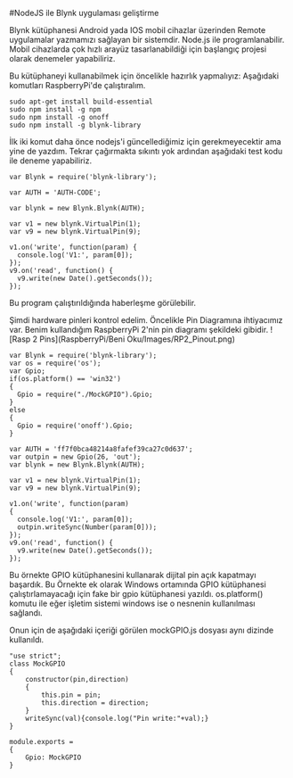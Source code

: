 #NodeJS ile Blynk uygulaması geliştirme

Blynk kütüphanesi Android yada IOS mobil cihazlar üzerinden Remote uygulamalar yazmamızı sağlayan bir sistemdir.
Node.js ile programlanabilir. Mobil cihazlarda çok hızlı arayüz tasarlanabildiği için başlangıç projesi olarak denemeler yapabiliriz.

Bu kütüphaneyi kullanabilmek için öncelikle hazırlık yapmalıyız:
Aşağıdaki komutları RaspberryPi'de çalıştıralım.
```
sudo apt-get install build-essential
sudo npm install -g npm
sudo npm install -g onoff
sudo npm install -g blynk-library
```
İlk iki komut daha önce nodejs'i güncellediğimiz için gerekmeyecektir ama yine de yazdım. Tekrar çağırmakta sıkıntı yok
ardından
aşağıdaki test kodu ile deneme yapabiliriz.
```
var Blynk = require('blynk-library');

var AUTH = 'AUTH-CODE';

var blynk = new Blynk.Blynk(AUTH);

var v1 = new blynk.VirtualPin(1);
var v9 = new blynk.VirtualPin(9);

v1.on('write', function(param) {
  console.log('V1:', param[0]);
});
v9.on('read', function() {
  v9.write(new Date().getSeconds());
});
```
Bu program çalıştırıldığında haberleşme görülebilir.

Şimdi hardware pinleri kontrol edelim. Öncelikle Pin Diagramına ihtiyacımız var. Benim kullandığım RaspberryPi 2'nin pin diagramı şekildeki gibidir.
![Rasp 2 Pins](RaspberryPi/Beni Oku/Images/RP2_Pinout.png)

```
var Blynk = require('blynk-library');
var os = require('os');
var Gpio;
if(os.platform() == 'win32')
{
  Gpio = require("./MockGPIO").Gpio;
}
else
{
  Gpio = require('onoff').Gpio;  
}

var AUTH = 'ff7f0bca48214a8fafef39ca27c0d637';
var outpin = new Gpio(26, 'out');
var blynk = new Blynk.Blynk(AUTH);

var v1 = new blynk.VirtualPin(1);
var v9 = new blynk.VirtualPin(9);

v1.on('write', function(param)
{
  console.log('V1:', param[0]);
  outpin.writeSync(Number(param[0]));
});
v9.on('read', function() {
  v9.write(new Date().getSeconds());
});
```
Bu örnekte GPIO kütüphanesini kullanarak dijital pin açık kapatmayı başardık.
Bu Örnekte ek olarak Windows ortamında GPIO kütüphanesi çalıştırlamayacağı için fake bir gpio kütüphanesi yazıldı. os.platform() komutu ile eğer işletim sistemi windows ise o nesnenin kullanılması sağlandı.

Onun için de aşağıdaki içeriği görülen mockGPIO.js dosyası aynı dizinde kullanıldı.
```
"use strict";
class MockGPIO
{
    constructor(pin,direction)
    {
        this.pin = pin;
        this.direction = direction;
    }
    writeSync(val){console.log("Pin write:"+val);}
}

module.exports =
{
    Gpio: MockGPIO   
}
```
